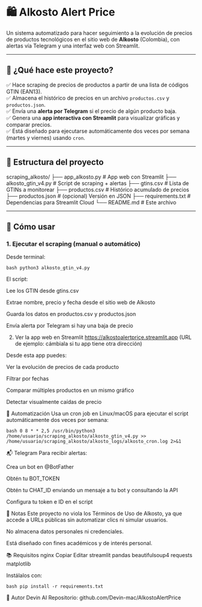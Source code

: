 # 🛍️ Alkosto Alert Price

Un sistema automatizado para hacer seguimiento a la evolución de precios de productos tecnológicos en el sitio web de **Alkosto** (Colombia), con alertas vía Telegram y una interfaz web con Streamlit.

---

## 🔧 ¿Qué hace este proyecto?

✅ Hace scraping de precios de productos a partir de una lista de códigos GTIN (EAN13).  
✅ Almacena el histórico de precios en un archivo `productos.csv` y `productos.json`.  
✅ Envía una **alerta por Telegram** si el precio de algún producto baja.  
✅ Genera una **app interactiva con Streamlit** para visualizar gráficas y comparar precios.  
✅ Está diseñado para ejecutarse automáticamente dos veces por semana (martes y viernes) usando `cron`.

---

## 📁 Estructura del proyecto

scraping_alkosto/
├── app_alkosto.py # App web con Streamlit
├── alkosto_gtin_v4.py # Script de scraping + alertas
├── gtins.csv # Lista de GTINs a monitorear
├── productos.csv # Histórico acumulado de precios
├── productos.json # (opcional) Versión en JSON
├── requirements.txt # Dependencias para Streamlit Cloud
└── README.md # Este archivo


---

## 🚀 Cómo usar

### 1. Ejecutar el scraping (manual o automático)

Desde terminal:

`bash
python3 alkosto_gtin_v4.py`




El script:

Lee los GTIN desde gtins.csv

Extrae nombre, precio y fecha desde el sitio web de Alkosto

Guarda los datos en productos.csv y productos.json

Envía alerta por Telegram si hay una baja de precio

2. Ver la app web en Streamlit
https://alkostoalertprice.streamlit.app
(URL de ejemplo: cámbiala si tu app tiene otra dirección)

Desde esta app puedes:

Ver la evolución de precios de cada producto

Filtrar por fechas

Comparar múltiples productos en un mismo gráfico

Detectar visualmente caídas de precio

📅 Automatización
Usa un cron job en Linux/macOS para ejecutar el script automáticamente dos veces por semana:

`bash
0 8 * * 2,5 /usr/bin/python3 /home/usuario/scraping_alkosto/alkosto_gtin_v4.py >> /home/usuario/scraping_alkosto/alkosto_logs/alkosto_cron.log 2>&1`

📬 Telegram
Para recibir alertas:

Crea un bot en @BotFather

Obtén tu BOT_TOKEN

Obtén tu CHAT_ID enviando un mensaje a tu bot y consultando la API

Configura tu token e ID en el script

📌 Notas
Este proyecto no viola los Términos de Uso de Alkosto, ya que accede a URLs públicas sin automatizar clics ni simular usuarios.

No almacena datos personales ni credenciales.

Está diseñado con fines académicos y de interés personal.

📚 Requisitos
nginx
Copiar
Editar
streamlit
pandas
beautifulsoup4
requests
matplotlib


Instálalos con:

`bash
pip install -r requirements.txt`



👤 Autor
Devin AI
Repositorio: github.com/Devin-mac/AlkostoAlertPrice











